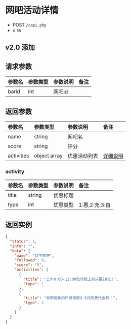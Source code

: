 # 网吧活动详情

* POST `/capi.php`
* c `55`

## v2.0 添加

## 请求参数

| 参数名 | 参数类型 | 参数说明 | 备注 |
| :---- | :----| :----| :---- |
| barid | int | 网吧id |

## 返回参数

| 参数名 | 参数类型 | 参数说明 | 备注 |
| :---- | :----| :----| :---- |
| name | string | 网吧名 |
| score | string | 评分 |
| activities | object array | 优惠活动列表 | [详细说明](#activity) |

### activity

| 参数名 | 参数类型 | 参数说明 | 备注 |
| :---- | :----| :----| :---- |
| title | string | 优惠标题 |
| type | int | 优惠类型 | 1:惠,2:充,3:首 |

## 返回实例

```JSON
{
  "status": 1,
  "info": "",
  "data": {
    "name": "红牛网吧",
    "followed": 0,
    "score": "5",
    "activities": [
      {
        "title": "上午8:00-12:00包时段上网只要10元！",
        "type": 1
      },
      {
        "title": "本网咖新用户可领取3-5元网费代金券！",
        "type": 2
      }
    ]
  }
}
```
